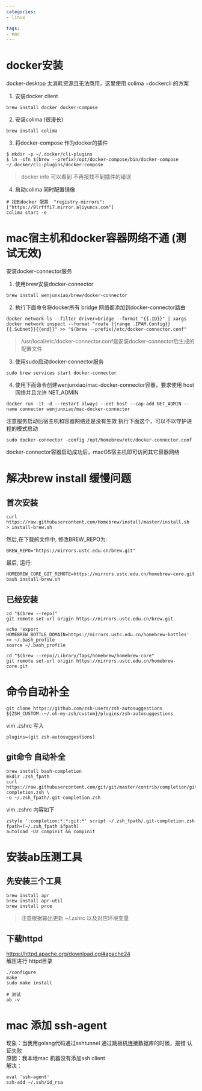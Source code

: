 ```yaml
---
categories:
- linux

tags:
- mac
---
```

# docker安装
docker-desktop 太消耗资源且无法商用，这里使用 colima +dockercli 的方案   

1. 安装docker client   
```shell
brew install docker docker-compose
```
2. 安装colima (很漫长)  
```shell
brew install colima
```

3. 将docker-compose 作为docker的插件  
```shell
$ mkdir -p ~/.docker/cli-plugins
$ ln -sfn $(brew --prefix)/opt/docker-compose/bin/docker-compose ~/.docker/cli-plugins/docker-compose
```
> docker info 可以看到 不再报找不到插件的错误

4. 启动colima 同时配置镜像
```shell
# 找到docker 配置  "registry-mirrors": ["https://9lrfffi7.mirror.aliyuncs.com"]
colima start -e 
```




# mac宿主机和docker容器网络不通 (测试无效)
安装docker-connector服务  
1. 使用brew安装docker-connector  
```shell
brew install wenjunxiao/brew/docker-connector
```
2. 执行下面命令将docker所有 bridge 网络都添加到docker-connector路由
```shell
docker network ls --filter driver=bridge --format "{{.ID}}" | xargs docker network inspect --format "route {{range .IPAM.Config}}{{.Subnet}}{{end}}" >> "$(brew --prefix)/etc/docker-connector.conf"
```
> /usr/local/etc/docker-connector.conf是安装docker-connector后生成的配置文件

3. 使用sudo启动docker-connector服务  
```shell
sudo brew services start docker-connector
```

4. 使用下面命令创建wenjunxiao/mac-docker-connector容器，要求使用 host 网络并且允许 NET_ADMIN
```shell
docker run -it -d --restart always --net host --cap-add NET_ADMIN --name connector wenjunxiao/mac-docker-connector
```
注意服务启动后宿主机和容器网络还是没有生效 执行下面这个，可以不以守护进程的模式启动
```shell
sudo docker-connector -config /opt/homebrew/etc/docker-connector.conf
```
docker-connector容器启动成功后，macOS宿主机即可访问其它容器网络


# 解决brew install 缓慢问题
## 首次安装
```shell
curl https://raw.githubusercontent.com/Homebrew/install/master/install.sh  > install-brew.sh
```
然后,在下载的文件中, 修改BREW_REPO为:  
```shell
BREW_REPO="https://mirrors.ustc.edu.cn/brew.git"
```

最后, 运行:  
```shell
HOMEBREW_CORE_GIT_REMOTE=https://mirrors.ustc.edu.cn/homebrew-core.git bash install-brew.sh
```

## 已经安装  
```shell
cd "$(brew --repo)"
git remote set-url origin https://mirrors.ustc.edu.cn/brew.git

echo 'export HOMEBREW_BOTTLE_DOMAIN=https://mirrors.ustc.edu.cn/homebrew-bottles' >> ~/.bash_profile
source ~/.bash_profile

cd "$(brew --repo)/Library/Taps/homebrew/homebrew-core"
git remote set-url origin https://mirrors.ustc.edu.cn/homebrew-core.git
```


# 命令自动补全 
```shell
git clone https://github.com/zsh-users/zsh-autosuggestions ${ZSH_CUSTOM:-~/.oh-my-zsh/custom}/plugins/zsh-autosuggestions
```
vim .zshrc 写入
```
plugins=(git zsh-autosuggestions)
```

## git命令 自动补全
```shell
brew install bash-completion
mkdir .zsh_fpath
curl https://raw.githubusercontent.com/git/git/master/contrib/completion/git-completion.zsh \
-o ~/.zsh_fpath/.git-completion.zsh
```
vim .zshrc 内容如下  
```
zstyle ':completion:*:*:git:*' script ~/.zsh_fpath/.git-completion.zsh
fpath=(~/.zsh_fpath $fpath)
autoload -Uz compinit && compinit
```


# 安装ab压测工具
## 先安装三个工具 
```shell
brew install apr
brew install apr-util
brew install prce
```

> 注意根据输出更新 ~/.zshrc 以及对应环境变量

## 下载httpd
https://httpd.apache.org/download.cgi#apache24  
解压进行 httpd目录   
```
./configure
make  
sudo make install 

# 测试
ab -v
```

# mac 添加 ssh-agent
现象：当我用golang代码通过sshtunnel 通过跳板机连接数据库的时候，报错 认证失败  
原因：我本地mac 机器没有添加ssh client    
解决： 
```
eval 'ssh-agent'
ssh-add ~/.ssh/id_rsa
```
